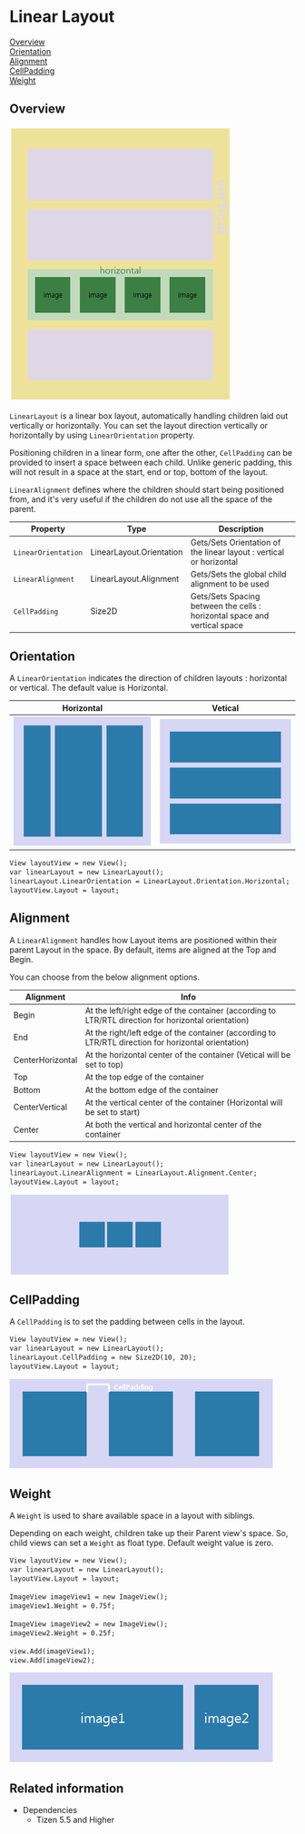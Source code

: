 # Linear Layout

[Overview](#overview)<br>
[Orientation](#orientation)<br>
[Alignment](#alignment)<br>
[CellPadding](#cellpadding)<br>
[Weight](#weight)<br>


<a name="overview"></a>
## Overview

![overview](./media/linearTotal.png)

`LinearLayout` is a linear box layout, automatically handling children laid out vertically or horizontally. You can set the layout direction vertically or horizontally by using `LinearOrientation` property.

Positioning children in a linear form, one after the other, `CellPadding` can be provided to insert a space between each child. Unlike generic padding, this will not result in a space at the start, end or top, bottom of the layout.

`LinearAlignment` defines where the children should start being positioned from, and it's very useful if the children do not use all the space of the parent.

| Property               | Type            | Description  |
| -----------------------| --------------- | ------------ |
| `LinearOrientation`    | LinearLayout.Orientation | Gets/Sets Orientation of the linear layout : vertical or horizontal |
| `LinearAlignment`      | LinearLayout.Alignment  | Gets/Sets the global child alignment to be used |
| `CellPadding`          | Size2D      | Gets/Sets Spacing between the cells : horizontal space and vertical space |


<a name="orientation"></a>
## Orientation

A `LinearOrientation` indicates the direction of children layouts : horizontal or vertical. The default value is Horizontal.

| Horizontal | Vetical |
| -----------------------| --------------- |
| ![Horizontal](./media/horizontalLayout.png) | ![Vertical](./media/verticalLayout.png)  |

~~~{.cs}
View layoutView = new View();
var linearLayout = new LinearLayout();
linearLayout.LinearOrientation = LinearLayout.Orientation.Horizontal;
layoutView.Layout = layout;
~~~


<a name="alignment"></a>
## Alignment

A `LinearAlignment` handles how Layout items are positioned within their parent Layout in the space. By default, items are aligned at the Top and Begin.

You can choose from the below alignment options.

| Alignment  | Info        |
| ---------- | ----------- |
| Begin      | At the left/right edge of the container (according to LTR/RTL direction for horizontal orientation) |
| End        | At the right/left edge of the container (according to LTR/RTL direction for horizontal orientation) |
| CenterHorizontal | At the horizontal center of the container (Vetical will be set to top) |
| Top        | At the top edge of the container |
| Bottom     | At the bottom edge of the container |
| CenterVertical | At the vertical center of the container (Horizontal will be set to start) |
| Center    | At both the vertical and horizontal center of the container |

~~~{.cs}
View layoutView = new View();
var linearLayout = new LinearLayout();
linearLayout.LinearAlignment = LinearLayout.Alignment.Center;
layoutView.Layout = layout;
~~~

![Alignment](./media/linearAlignment.png)


<a name="cellpadding"></a>
## CellPadding

A `CellPadding` is to set the padding between cells in the layout.

~~~{.cs}
View layoutView = new View();
var linearLayout = new LinearLayout();
linearLayout.CellPadding = new Size2D(10, 20);
layoutView.Layout = layout;
~~~

![CellPadding](./media/cellPadding.png)


<a name="weight"></a>
## Weight

A `Weight` is used to share available space in a layout with siblings.

Depending on each weight, children take up their Parent view's space. So, child views can set a `Weight` as float type. Default weight value is zero.

~~~{.cs}
View layoutView = new View();
var linearLayout = new LinearLayout();
layoutView.Layout = layout;

ImageView imageView1 = new ImageView();
imageView1.Weight = 0.75f;

ImageView imageView2 = new ImageView();
imageView2.Weight = 0.25f;

view.Add(imageView1);
view.Add(imageView2);
~~~

![Weight](./media/weight.png)

## Related information

- Dependencies
  -  Tizen 5.5 and Higher
